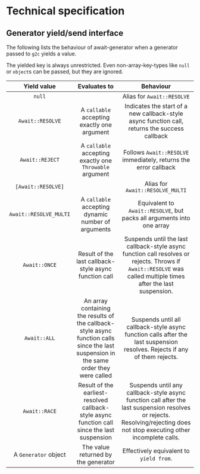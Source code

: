 # Technical specification
## Generator yield/send interface
The following lists the behaviour of await-generator
when a generator passed to `g2c` yields a value.

The yielded key is always unrestricted.
Even non-array-key-types like `null` or `object`s can be passed,
but they are ignored.

| Yield value | Evaluates to | Behaviour |
| :---: | :---: | :---: |
| `null` | | Alias for `Await::RESOLVE` |
| `Await::RESOLVE` | A `callable` accepting exactly one argument | Indicates the start of a new callback-style async function call, returns the success callback |
| `Await::REJECT` | A `callable` accepting exactly one `Throwable` argument | Follows `Await::RESOLVE` immediately, returns the error callback |
| `[Await::RESOLVE]` | | Alias for `Await::RESOLVE_MULTI` |
| `Await::RESOLVE_MULTI` | A `callable` accepting dynamic number of arguments | Equivalent to `Await::RESOLVE`, but packs all arguments into one array |
| `Await::ONCE` | Result of the last callback-style async function call | Suspends until the last callback-style async function call resolves or rejects. Throws if `Await::RESOLVE` was called multiple times after the last suspension. |
| `Await::ALL` | An array containing the results of the callback-style async function calls since the last suspension in the same order they were called | Suspends until all callback-style async function calls after the last suspension resolves. Rejects if any of them rejects. |
| `Await::RACE` | Result of the earliest-resolved callback-style async function call since the last suspension | Suspends until any callback-style async function call after the last suspension resolves or rejects. Resolving/rejecting does not stop executing other incomplete calls. |
| A `Generator` object | The value returned by the generator | Effectively equivalent to `yield from`. |
